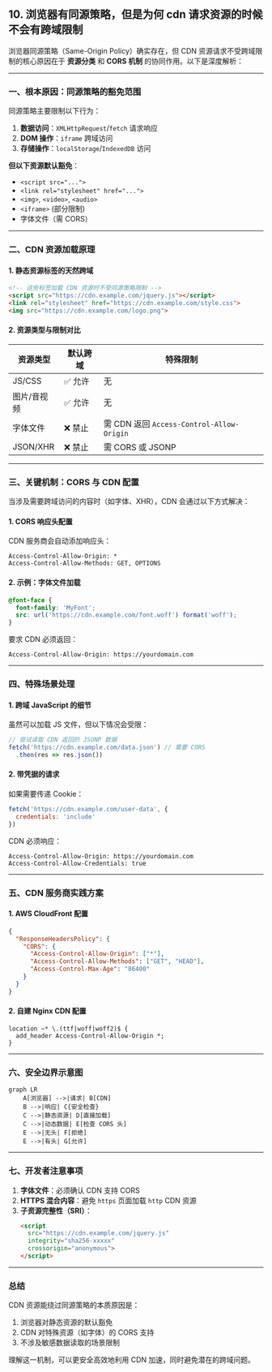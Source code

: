 ## 10. 浏览器有同源策略，但是为何 cdn 请求资源的时候不会有跨域限制

浏览器同源策略（Same-Origin Policy）确实存在，但 CDN 资源请求不受跨域限制的核心原因在于 **资源分类** 和 **CORS 机制** 的协同作用。以下是深度解析：

---

### 一、根本原因：同源策略的豁免范围
同源策略主要限制以下行为：
1. **数据访问**：`XMLHttpRequest`/`fetch` 请求响应
2. **DOM 操作**：`iframe` 跨域访问
3. **存储操作**：`localStorage`/`IndexedDB` 访问

**但以下资源默认豁免**：
- `<script src="...">`
- `<link rel="stylesheet" href="...">`
- `<img>`, `<video>`, `<audio>`
- `<iframe>` (部分限制)
- 字体文件（需 CORS）

---

### 二、CDN 资源加载原理
#### 1. 静态资源标签的天然跨域
```html
<!-- 这些标签加载 CDN 资源时不受同源策略限制 -->
<script src="https://cdn.example.com/jquery.js"></script>
<link rel="stylesheet" href="https://cdn.example.com/style.css">
<img src="https://cdn.example.com/logo.png">
```

#### 2. 资源类型与限制对比
| 资源类型       | 默认跨域 | 特殊限制                  |
|----------------|----------|---------------------------|
| JS/CSS         | ✅ 允许  | 无                        |
| 图片/音视频    | ✅ 允许  | 无                        |
| 字体文件       | ❌ 禁止  | 需 CDN 返回 `Access-Control-Allow-Origin` |
| JSON/XHR       | ❌ 禁止  | 需 CORS 或 JSONP          |

---

### 三、关键机制：CORS 与 CDN 配置
当涉及需要跨域访问的内容时（如字体、XHR），CDN 会通过以下方式解决：

#### 1. CORS 响应头配置
CDN 服务商会自动添加响应头：
```http
Access-Control-Allow-Origin: *
Access-Control-Allow-Methods: GET, OPTIONS
```

#### 2. 示例：字体文件加载
```css
@font-face {
  font-family: 'MyFont';
  src: url('https://cdn.example.com/font.woff') format('woff');
}
```
要求 CDN 必须返回：
```http
Access-Control-Allow-Origin: https://yourdomain.com
```

---

### 四、特殊场景处理
#### 1. 跨域 JavaScript 的细节
虽然可以加载 JS 文件，但以下情况会受限：
```javascript
// 尝试读取 CDN 返回的 JSONP 数据
fetch('https://cdn.example.com/data.json') // 需要 CORS
  .then(res => res.json())
```

#### 2. 带凭据的请求
如果需要传递 Cookie：
```javascript
fetch('https://cdn.example.com/user-data', {
  credentials: 'include'
})
```
CDN 必须响应：
```http
Access-Control-Allow-Origin: https://yourdomain.com
Access-Control-Allow-Credentials: true
```

---

### 五、CDN 服务商实践方案
#### 1. AWS CloudFront 配置
```json
{
  "ResponseHeadersPolicy": {
    "CORS": {
      "Access-Control-Allow-Origin": ["*"],
      "Access-Control-Allow-Methods": ["GET", "HEAD"],
      "Access-Control-Max-Age": "86400"
    }
  }
}
```

#### 2. 自建 Nginx CDN 配置
```nginx
location ~* \.(ttf|woff|woff2)$ {
  add_header Access-Control-Allow-Origin *;
}
```

---

### 六、安全边界示意图
```mermaid
graph LR
    A[浏览器] -->|请求| B[CDN]
    B -->|响应| C{安全检查}
    C -->|静态资源| D[直接加载]
    C -->|动态数据| E[检查 CORS 头]
    E -->|无头| F[拒绝]
    E -->|有头| G[允许]
```

---

### 七、开发者注意事项
1. **字体文件**：必须确认 CDN 支持 CORS
2. **HTTPS 混合内容**：避免 `https` 页面加载 `http` CDN 资源
3. **子资源完整性（SRI）**：
   ```html
   <script 
     src="https://cdn.example.com/jquery.js"
     integrity="sha256-xxxxx"
     crossorigin="anonymous">
   </script>
   ```

---

### 总结
CDN 资源能绕过同源策略的本质原因是：
1. 浏览器对静态资源的默认豁免
2. CDN 对特殊资源（如字体）的 CORS 支持
3. 不涉及敏感数据读取的场景限制

理解这一机制，可以更安全高效地利用 CDN 加速，同时避免潜在的跨域问题。
